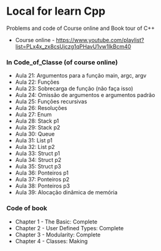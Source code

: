 # Local for learn Cpp
Problems and code of Course online and Book tour of C++

- Course online - https://www.youtube.com/playlist?list=PLx4x_zx8csUjczg1qPHavU1vw1IkBcm40


### In Code_of_Classe (of course online)

- Aula 21: Argumentos para a função main, argc, argv
- Aula 22: Funções
- Aula 23: Sobrecarga de função (não faça isso)
- Aula 24: Omissão de argumentos e argumentos padrão
- Aula 25: Funções recursivas
- Aula 26: Resoluções
- Aula 27: Enum
- Aula 28: Stack p1
- Aula 29: Stack p2
- Aula 30: Queue
- Aula 31: List p1
- Aula 32: List p2
- Aula 33: Struct p1
- Aula 34: Struct p2
- Aula 35: Struct p3
- Aula 36: Ponteiros p1
- Aula 37: Ponteiros p2
- Aula 38: Ponteiros p3
- Aula 39: Alocação dinâmica de memória


### Code of book

- Chapter 1 - The Basic:            Complete
- Chapter 2 - User Defined Types:   Complete
- Chapter 3 - Modularity:           Complete
- Chapter 4 - Classes:              Making
